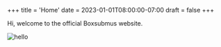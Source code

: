 +++
title = 'Home'
date = 2023-01-01T08:00:00-07:00
draft = false
+++

Hi, welcome to the official Boxsubmus website.

![hello](/images/home/hello.png)